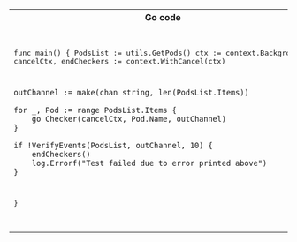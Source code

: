 
<table>
<tr>
<th>Go code</th>
<th>Comments</th>
</tr>
<tr>
<td>
<pre>

  func main() {
	PodsList := utils.GetPods()
	ctx := context.Background()
	cancelCtx, endCheckers := context.WithCancel(ctx)

	outChannel := make(chan string, len(PodsList.Items))

	for _, Pod := range PodsList.Items {
		go Checker(cancelCtx, Pod.Name, outChannel)
	}

	if !VerifyEvents(PodsList, outChannel, 10) {
		endCheckers()
		log.Errorf("Test failed due to error printed above")
	}
}


</pre>
</td>
<td>
<pre>
Here we first get a list of pods. each pod runs a single container, generating the log line
Now we will use a context to allow use to stop the go routines that run in the background
.
.
.
.
Each go routine will check the log line and send the result to this channel
Spin-up a go routine for each pod.
.
.
.
Now run this collector function that will ignite in case a single of the go routines fail a verify. 
.
.
.
.
</pre>
</td>
</tr>
</table>